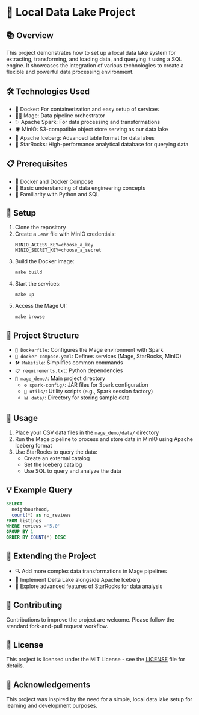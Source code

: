 # 🌊 Local Data Lake Project

## 📚 Overview

This project demonstrates how to set up a local data lake system for extracting, transforming, and loading data, and querying it using a SQL engine. It showcases the integration of various technologies to create a flexible and powerful data processing environment.

## 🛠️ Technologies Used

- 🐳 Docker: For containerization and easy setup of services
- 🧙‍♂️ Mage: Data pipeline orchestrator
- ✨ Apache Spark: For data processing and transformations
- 🪣 MinIO: S3-compatible object store serving as our data lake
- 🧊 Apache Iceberg: Advanced table format for data lakes
- 🌟 StarRocks: High-performance analytical database for querying data

## 📋 Prerequisites

- 🐳 Docker and Docker Compose
- 🧠 Basic understanding of data engineering concepts
- 🐍 Familiarity with Python and SQL

## 🚀 Setup

1. Clone the repository
2. Create a `.env` file with MinIO credentials:
   ```
   MINIO_ACCESS_KEY=choose_a_key
   MINIO_SECRET_KEY=choose_a_secret
   ```
3. Build the Docker image:
   ```
   make build
   ```
4. Start the services:
   ```
   make up
   ```
5. Access the Mage UI:
   ```
   make browse
   ```

## 📁 Project Structure

- `📄 Dockerfile`: Configures the Mage environment with Spark
- `🐳 docker-compose.yaml`: Defines services (Mage, StarRocks, MinIO)
- `🛠️ Makefile`: Simplifies common commands
- `📋 requirements.txt`: Python dependencies
- `📁 mage_demo/`: Main project directory
  - `⚙️ spark-config/`: JAR files for Spark configuration
  - `🔧 utils/`: Utility scripts (e.g., Spark session factory)
  - `📊 data/`: Directory for storing sample data

## 🔧 Usage

1. Place your CSV data files in the `mage_demo/data/` directory
2. Run the Mage pipeline to process and store data in MinIO using Apache Iceberg format
3. Use StarRocks to query the data:
   - Create an external catalog
   - Set the Iceberg catalog
   - Use SQL to query and analyze the data

## 💡 Example Query

```sql
SELECT 
  neighbourhood, 
  count(*) as no_reviews
FROM listings 
WHERE reviews ='5.0'
GROUP BY 1
ORDER BY COUNT(*) DESC
```

## 🚀 Extending the Project

- 🔍 Add more complex data transformations in Mage pipelines
- 🔄 Implement Delta Lake alongside Apache Iceberg
- 🔬 Explore advanced features of StarRocks for data analysis

## 🤝 Contributing

Contributions to improve the project are welcome. Please follow the standard fork-and-pull request workflow.

## 📜 License

This project is licensed under the MIT License - see the [LICENSE](LICENSE) file for details.

## 🙏 Acknowledgements

This project was inspired by the need for a simple, local data lake setup for learning and development purposes.
